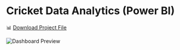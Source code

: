 # Cricket Data Analytics (Power BI)

📊 [Download Project File](./Gurushith%20Cricket%20DB.pbix)

![Dashboard Preview]((https://github.com/Gurudsml/Power-BI---Projects/blob/main/Screenshot%202025-02-20%20224015.png))

